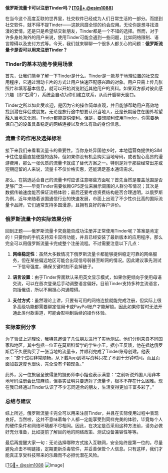 **俄罗斯流量卡可以注册Tinder吗？[[TG💪+ @esim1088](https://t.me/s/esim1088)]**

在当今这个高度互联的世界里，社交软件已经成为人们日常生活的一部分。而提到社交软件，就不得不提Tinder——这款风靡全球的约会应用。无论你是想寻找浪漫的爱情，还是只是希望结交新朋友，Tinder都是一个不错的选择。然而，对于许多身处海外的用户来说，使用Tinder可能会遇到一些问题，比如网络限制、语言障碍以及支付方式等。今天，我们就来聊聊一个很多人都关心的问题：**俄罗斯流量卡是否可以用来注册Tinder？**

### Tinder的基本功能与使用场景

首先，让我们简单了解一下Tinder是什么。Tinder是一款基于地理位置的社交应用程序，它通过滑动卡片的方式让用户快速匹配感兴趣的对象。用户只需上传几张照片和填写基本信息，就可以开始浏览附近其他用户的资料。如果双方都对彼此感兴趣（即“右滑”），系统会自动为你们建立联系，从而开启聊天窗口。

Tinder之所以如此受欢迎，是因为它的操作简单直观，并且能够帮助用户高效地找到潜在伴侣或朋友。无论是旅行途中想要认识当地人，还是长期居住在国外希望融入当地文化圈，Tinder都能提供便利。但是，要想顺利使用Tinder，你需要确保自己的设备具备稳定的网络连接以及合法有效的身份信息。

### 流量卡的作用及选择标准

接下来我们来看看流量卡的重要性。当你身处异国他乡时，本地运营商提供的SIM卡往往是最直接便捷的选择，但如果你没有机会购买当地号码，或者担心高昂的漫游费用，那么一张优质的流量卡就成了替代方案之一。特别是对于那些经常出差或短期逗留的人来说，流量卡不仅价格实惠，还能满足基本通讯需求。

那么，在挑选适合自己的流量卡时应该注意哪些方面呢？首先当然是覆盖范围是否足够广泛——毕竟Tinder需要依赖GPS定位来展示周围的人群分布情况；其次是数据传输速度能否保证流畅体验；最后还要考虑资费结构是否合理透明。以俄罗斯为例，近年来随着该国通信行业的快速发展，市面上出现了不少性价比高的国际流量卡品牌，它们通常支持多国漫游，且拥有良好的客户评价。

### 俄罗斯流量卡的实际效果分析

回到正题——俄罗斯流量卡究竟能否成功注册并正常使用Tinder呢？答案是肯定的！只要你的手机支持双卡双待功能，并且已经安装了最新版本的应用程序，那么完全可以用俄罗斯流量卡完成整个注册流程。不过需要注意以下几点：

1. **网络稳定性**：虽然大多数情况下俄罗斯流量卡都能够提供稳定可靠的网络服务，但在某些偏远地区可能会出现信号弱甚至断网的情况。因此建议事先测试一下信号强度，确保关键时刻不会掉链子。
   
2. **语言设置**：由于Tinder界面默认采用英文显示模式，如果你更倾向于使用母语交流，可以在首次登录后手动调整语言偏好。目前Tinder支持多种主流语言，包括俄语，所以不用担心沟通障碍。
   
3. **支付方式**：虽然理论上讲，只要有可用的网络连接就能完成注册，但实际上很多高级功能都需要绑定信用卡或PayPal账户才能解锁。因此如果你暂时无法开通此类付款渠道，可能会影响到后续的操作体验。

### 实际案例分享

为了验证上述理论，我特意邀请了几位朋友进行了实地测试。他们分别来自不同国家和地区，其中包括一位正在莫斯科留学的学生小王。据小王反馈，他在抵达俄罗斯后不久便购买了一张当地的流量卡，并顺利完成了Tinder账号创建。他表示：“整个过程非常顺畅，从下载App到填写资料只花了不到十分钟时间。而且页面加载速度也很快，完全没有卡顿现象。”

此外，另一位旅居圣彼得堡的摄影师李小姐也表示满意：“之前听说外国人用非本地号码注册会比较麻烦，但事实证明只要选对了流量卡，根本不存在什么困难。现在我已经通过Tinder认识了不少志同道合的朋友，生活变得更加丰富多彩了。”

### 总结与建议

综上所述，俄罗斯流量卡完全可以用来注册Tinder，并且在实际使用过程中表现良好。当然啦，这并不意味着每个人都一定能享受到同样完美的体验，毕竟每个人的硬件条件和网络环境都不尽相同。因此，在决定是否采用这种方法前，请务必做好充分准备，比如提前了解目的地的网络政策、测试设备兼容性等等。

最后再提醒大家一句：无论选择哪种方式接入互联网，安全始终是第一位的。尽量避免点击不明链接，定期更新杀毒软件，并妥善保管个人信息。只有这样，我们才能真正享受科技带来的乐趣而不必担忧潜在风险。

[[TG💪+ @esim1088](https://t.me/s/esim1088) ![Image](https://i.postimg.cc/4NQfJmqS/Snipaste-2025-05-13-00-14-12.png)]